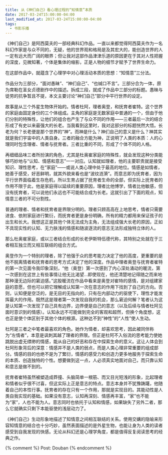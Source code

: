 ```yaml
---
title: 从《神们自己》看心理过程的“知情意”本质
date: 2017-03-24T15:00:00-04:00
last_modified_at: 2017-03-24T15:00:00-04:00
tags:
  - 书影乐播
---
```


《神们自己》是阿西莫夫的一部经典科幻作品。一直以来都觉得阿西莫夫作为一名科幻作家是与众不同的，无疑，他的世界观和格局是及其宏大的，能创造世界的人一定有远大而广阔的眼界；但让我对这部作品津津乐道的原因更在于其对人性把握的深度，见微知著，个体是集体的缩影，正是人物的细节才赋予了世界生命力。

<!--more-->

在这部作品中，就蕴含了心理学中对心理活动本质的思想：“知情意”三分法。

作品分为三部分，“面对愚昧”、“神们自己”、“也缄口不言”。三部分合为一体，原为席勒在圣女贞德剧作中的描述。拆成三段，就成了作品中三部分的标题。愚昧与徒劳的抗争暂且不提，本文主要讨论“神们自己”部分中平行世界的设定。

故事是从三个外星生物体开始的。情者杜阿，理者奥登，和抚育者崔特。这个世界的家庭由固定身份的三个体组成。主角的家庭是无数家庭中普通的一个，但由于他们分别的特殊性，让他们的组合也产生了与众不同的作用——三者最后一次的结合形成了有史以来最强大的长老。当我看到这里时，我对这部分的标题恍然大悟。长老为何？长老便是那个世界的“神”。而神是什么？神们自己的意义是什么？神其实就是我们宇宙中的人类自身。三者的融合方能为神，正说明了人类的本质：人的心理同时包含理者、情者与抚育者。三者比重的不同，形成了个体不同的人格。

再细细品味三者所扮演的角色，尤其是杜奥崔家庭的特殊性，就会发现这种分类能够巧妙地与“认知、情感和意志”一一对应。认知就如理者，他的主要职责就是接受知识、理性思考，在“家庭”——或说人类心理中处于最高的地位。情感是如情者，她善于感受，好恶鲜明，就其外貌来看也是“波纹涟漪”。而意志即为抚育者，因为平行世界面临着生存危机，所以生育占据了抚育者生命的全部，但实际上抚育者的作用不限于此，他是家庭得以延续的重要原因，理者比他博学，情者比他敏感，但没有抚育者，可以说他们永远也不可能结合成为长老。这就引出了下面的观点，知情意三者的不可分割性。

普通的理者、情者和抚育者是界限分明的。理者只顾高高在上地思考，情者只需要进食、依附家庭进行繁衍，而抚育者更是身份明确，所有的精力都用来保证孩子的出生和长大。我想这正是其他个体无法成为主角，无法组成强大长老的原因，正如不具现实性的认知、无力肤浅的情感和随波逐流的意志无法形成独特立体的人。

那么杜奥崔家庭，或以三者结合形成的长老伊斯特伍德代称，其特别之处就在于三者相互独立而又相互联结的组合方式。

奥登作为一个特别的理者，除了他强于众的思考能力决定了他的高度，更重要的是他不脱离情者和抚育者的思考方式决定了他的深度。作品中理者奥登与抚育者崔特的第一次见面令我印象深刻，“他（奥登）第一次感到了内心深处涌动的暖流，第一次感到在这世上有些事情让他无比渴望…即使现在，他还清楚地记得随之而来地那种漫无边际的窘迫感。”这股暖流在作品中看来是奥登对崔特的感情，是对组建家庭的意愿，但也可以把它理解成认知第一次在意志的作用下找到了自己的方向。否则，认知便是空泛的，是无目的无指向的，只有在内部动力的驱使下，理性才能发挥最大的作用。既然这是理者第一次发现自我的机会，那么窘迫何解？笔者认为这是认知第一次发现了自己具有边界，边界便是自己的意志（以及后续与情者杜阿见面时意识到的情感）。认知永远不可能做到完全的客观和超然，但换个角度想，这也正是使个体区别于其他个体的根源。这种达不到“神性”的“人性”使人生动。

杜阿是三者之中笔者最喜欢的角色。她作为情者，却喜欢思考，因此被同伴称为“左情者”，本意是讽刺其越了理者的界限。但正是杜阿不入俗流的思考能力使她跳脱出虚无缥缈的情感，能从自己的好恶和存在中探索生命的意义。这让人体会到杜阿形象背后的深意：情感并不是人类的弱点，而是人类心理非常重要的组成部分。情感的目的也绝不是为了繁衍，情感的感受力和创造力更多地服务于探索生命的本质、创造独特的个性。想要做到这一点，人必须真实地面对自己，而只靠认知和意志是做不到的。

抚育者崔特虽然被塑造成莽撞、头脑简单一根筋、而又目光短浅的形象，比起理者和情者似乎很不讨喜，但这实际上正是意志的特点。意志本身并不犹豫踌躇，他随着自己的本性行事。抚育者的存在只有一个作用，那就是实现目的。其能动性是人类自我实现的基础。如果没有意志，认知再深刻、情感再丰富，“家”也不能为“家”，人也不能为人。意志同时也依托于认知和情感，如果缺失了另外二者，那么它就确实只剩下本能驱使的浅层动力了。

《神们自己》生动形象地描述了知情意之间相互联结的关系。使用交媾的隐喻来形容知情意的结合也十分巧妙，虽然表面描述的是外星生物，也能让身为人类的读者感受到自我发现的快感。无论从科幻还是心理学角度，都是值得反复阅读思考的经典之作。

{% comment %}
Post: Douban
{% endcomment %}
